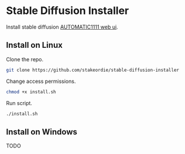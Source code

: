 # Stable Diffusion Installer

Install stable diffusion [AUTOMATIC1111 web ui](https://github.com/AUTOMATIC1111/stable-diffusion-webui).

## Install on Linux

Clone the repo.

```sh
git clone https://github.com/stakeordie/stable-diffusion-installer
```

Change access permissions.

```sh
chmod +x install.sh
```

Run script.

```sh
./install.sh
```

## Install on Windows

TODO
